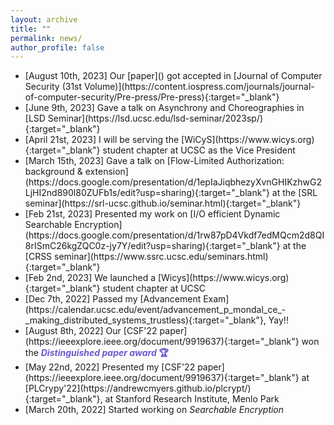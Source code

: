 ```yaml
---
layout: archive
title: ""
permalink: news/
author_profile: false
---
```


<ul>
  <li> [August 10th, 2023] Our [paper]() got accepted in [Journal of Computer Security (31st Volume)](https://content.iospress.com/journals/journal-of-computer-security/Pre-press/Pre-press){:target="_blank"}</li>
<li> [June 9th, 2023] Gave a talk on Asynchrony and Choreographies in [LSD Seminar](https://lsd.ucsc.edu/lsd-seminar/2023sp/){:target="_blank"} </li>
<li> [April 21st, 2023] I will be serving the [WiCyS](https://www.wicys.org){:target="_blank"}  student chapter at UCSC as the Vice President </li>
<li> [March 15th, 2023] Gave a talk on [Flow-Limited Authorization: background & extension]</li>(https://docs.google.com/presentation/d/1epIaJiqbhezyXvnGHIKzhwG2LjHI2nd890l80ZUFb1s/edit?usp=sharing){:target="_blank"} at the [SRL seminar](https://srl-ucsc.github.io/seminar.html){:target="_blank"}</li>
<li> [Feb 21st, 2023] Presented my work on [I/O efficient Dynamic Searchable Encryption](https://docs.google.com/presentation/d/1rw87pD4Vkdf7edMQcm2d8QI8rISmC26kgZQC0z-jy7Y/edit?usp=sharing){:target="_blank"} at the [CRSS seminar](https://www.ssrc.ucsc.edu/seminars.html){:target="_blank"} </li>
<li> [Feb 2nd, 2023] We launched a [Wicys](https://www.wicys.org){:target="_blank"} student chapter at UCSC </li>
<li> [Dec 7th, 2022] Passed my [Advancement Exam](https://calendar.ucsc.edu/event/advancement_p_mondal_ce_-_making_distributed_systems_trustless){:target="_blank"}, Yay!! </li>
<li> [August 8th, 2022] Our [CSF'22 paper](https://ieeexplore.ieee.org/document/9919637){:target="_blank"} won the <b><font color="SlateBlue"> <i> Distinguished paper award </i> 🏆 </font></b> </li>
<li> [May 22nd, 2022]  Presented my [CSF'22 paper](https://ieeexplore.ieee.org/document/9919637){:target="_blank"} at [PLCrypy'22](https://andrewcmyers.github.io/plcrypt/){:target="_blank"}, at Stanford Research Institute, Menlo Park </li>
 <li> [March 20th, 2022] Started working on <i>Searchable Encryption</i> </li> 
</ul>
